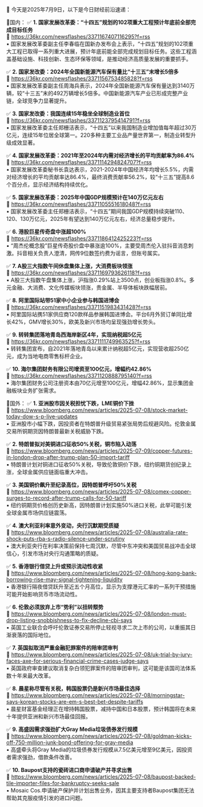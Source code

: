 📅 今天是2025年7月9日，以下是今日财经前沿速递：

📌国内：
✅ **1. 国家发展改革委：“十四五”规划的102项重大工程预计年底前全部完成目标任务**  
🔗 https://36kr.com/newsflashes/3371167407116295?f=rss  
▪️ 国家发展改革委副主任李春临在国新办发布会上表示，“十四五”规划的102项重大工程已取得一系列重大进展，预计年底前能全部完成规划目标任务。这些工程涵盖基础设施、科技创新、生态环保等领域，是推动经济高质量发展的重要抓手。

✅ **2. 国家发改委：2024年全国新能源汽车保有量比“十三五”末增长5倍多**  
🔗 https://36kr.com/newsflashes/3371156753485828?f=rss  
▪️ 国家发展改革委副主任周海兵表示，2024年全国新能源汽车保有量达到3140万辆，较“十三五”末的492万辆增长5倍多。中国新能源汽车产业已形成完整产业链，全球竞争力显著提升。

✅ **3. 国家发改委：我国连续15年稳坐全球制造业首位**  
🔗 https://36kr.com/newsflashes/3371123795414791?f=rss  
▪️ 国家发展改革委主任郑栅洁表示，“十四五”以来我国制造业增加值每年超过30万亿元，连续15年位居全球第一。220多种主要工业品产量世界第一，制造业转型升级成效显著。

✅ **4. 国家发展改革委：2021年至2024年内需对经济增长的平均贡献率为86.4%**  
🔗 https://36kr.com/newsflashes/3371114294824707?f=rss  
▪️ 国家发展改革委秘书长袁达表示，2021-2024年中国经济年均增长5.5%，内需对经济增长的平均贡献率达86.4%，最终消费贡献率56.2%，较“十三五”提高8.6个百分点，显示经济结构持续优化。

✅ **5. 国家发展改革委：2025年中国GDP规模预计在140万亿元左右**  
🔗 https://36kr.com/newsflashes/3371105551618048?f=rss  
▪️ 国家发展改革委主任郑栅洁表示，“十四五”期间我国GDP规模持续突破110、120、130万亿元，2025年有望达到140万亿元左右，经济总量稳步提升。

✅ **6. 港股巨星传奇盘中涨超100%**  
🔗 https://36kr.com/newsflashes/3371186412425223?f=rss  
▪️ “周杰伦概念股”巨星传奇股价盘中暴涨逾100%，主要受周杰伦入驻抖音消息刺激。抖音相关负责人澄清，网传9位数签约费为谣言，但账号属实。

✅ **7. A股三大指数午间休盘集体上涨，大消费板块领涨**  
🔗 https://36kr.com/newsflashes/3371169793626118?f=rss  
▪️ A股三大指数午盘集体上涨，沪指涨0.29%站上3500点，创业板指涨0.8%。多元金融、大消费、文化传媒板块领涨，贵金属、半导体板块跌幅居前。

✅ **8. 阿里国际站带51家中小企业参与韩国进博会**  
🔗 https://36kr.com/newsflashes/3371151983431428?f=rss  
▪️ 阿里国际站携51家供应商120款样品参展韩国进博会。平台6月外贸订单同比增长42%，GMV增长30%，欧美及新兴市场均呈现强劲增长势头。

✅ **9. 转转集团落地青岛西海岸新区4年，实现纳税超5亿元**  
🔗 https://36kr.com/newsflashes/3371111749963525?f=rss  
▪️ 转转集团宣布，自2021年落地青岛以来累计纳税超5亿元，实现营收超250亿元，成为当地电商零售标杆企业。

✅ **10. 海尔集团财务有限公司增资至100亿元，增幅约42.86%**  
🔗 https://36kr.com/newsflashes/3371120888795140?f=rss  
▪️ 海尔集团财务公司注册资本由70亿元增至100亿元，增幅42.86%，显示集团金融板块业务扩张需求。

📌国外：
✅ **1. 亚洲股市因关税担忧下跌，LME铜价下挫**  
🔗 https://www.bloomberg.com/news/articles/2025-07-08/stock-market-today-dow-s-p-live-updates  
▪️ 亚洲股市小幅下跌，因投资者在特朗普升级贸易紧张局势后规避风险。伦敦金属交易所铜期货因特朗普最新关税威胁下跌。

✅ **2. 特朗普拟对美铜进口征收50%关税，铜市陷入动荡**  
🔗 https://www.bloomberg.com/news/articles/2025-07-09/copper-futures-in-london-drop-after-trump-plan-50-import-tariff  
▪️ 特朗普计划对铜进口征收50%关税，导致伦敦铜价下跌，纽约铜期货创纪录上涨，全球金属供应链面临重大冲击。

✅ **3. 美国铜价飙升至纪录高位，因特朗普呼吁50%关税**  
🔗 https://www.bloomberg.com/news/articles/2025-07-08/comex-copper-surges-to-record-after-trump-calls-for-50-tariff  
▪️ 纽约铜期货价格创历史新高，因特朗普计划实施50%进口关税，此举可能引发全球金属市场供应链震荡。

✅ **4. 澳大利亚利率意外变动，央行沉默期受质疑**  
🔗 https://www.bloomberg.com/news/articles/2025-07-08/australia-rate-shock-puts-rba-s-radio-silence-under-scrutiny  
▪️ 澳大利亚央行在利率决策前保持七周沉默，尽管中东冲突和美国贸易战冲击全球信心，引发市场对央行沟通策略的质疑。

✅ **5. 香港银行借贷上升或预示流动性收紧**  
🔗 https://www.bloomberg.com/news/articles/2025-07-08/hong-kong-bank-borrowing-rise-may-signal-tightening-liquidity  
▪️ 香港银行隔夜借贷跃升至近五个月高位，显示为支撑港元汇率的一系列干预措施可能开始影响货币市场流动性。

✅ **6. 伦敦必须放弃上市“势利”以扭转颓势**  
🔗 https://www.bloomberg.com/news/articles/2025-07-08/london-must-drop-listing-snobbishness-to-fix-decline-cbi-says  
▪️ 英国工业联合会呼吁伦敦证券交易所停止轻视寻求二次上市的公司，以重振其日渐衰落的国际地位。

✅ **7. 英国拟取消严重金融犯罪案件的陪审团审判**  
🔗 https://www.bloomberg.com/news/articles/2025-07-08/uk-trial-by-jury-faces-axe-for-serious-financial-crime-cases-judge-says  
▪️ 英国政府审查建议取消复杂白领犯罪案件的陪审团审判，这可能是该国司法体系数十年来最大改革。

✅ **8. 晨星称尽管有关税，韩国股票仍是新兴市场最佳选择**  
🔗 https://www.bloomberg.com/news/articles/2025-07-08/morningstar-says-korean-stocks-are-em-s-best-bet-despite-tariffs  
▪️ 晨星财富基金经理正在增持韩国股票，减持中国和日本股票，预计韩国将在未来十年提供亚洲和新兴市场最佳回报。

✅ **9. 高盛因需求强劲扩大Gray Media垃圾债券发行规模**  
🔗 https://www.bloomberg.com/news/articles/2025-07-08/goldman-kicks-off-750-million-junk-bond-offering-for-gray-media  
▪️ 高盛牵头将Gray Media的垃圾债券发行规模从7.5亿美元增至9亿美元，因投资者需求强劲，借款条件改善。

✅ **10. Baupost支持的瓷砖进口商申请破产并寻求出售**  
🔗 https://www.bloomberg.com/news/articles/2025-07-08/baupost-backed-tile-importer-files-for-bankruptcy-seeks-sale  
▪️ Mosaic Cos.申请破产保护并计划出售业务，因其主要支持者Baupost集团无法帮助其克服疫情引发的进口问题。